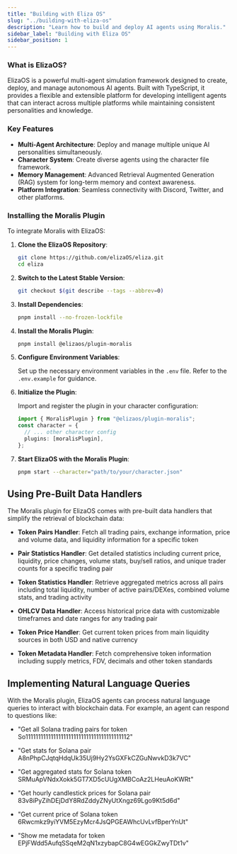 ```yaml
---
title: "Building with Eliza OS"
slug: "../building-with-eliza-os"
description: "Learn how to build and deploy AI agents using Moralis."
sidebar_label: "Building with Eliza OS"
sidebar_position: 1
---
```


### What is ElizaOS?

ElizaOS is a powerful multi-agent simulation framework designed to create, deploy, and manage autonomous AI agents. Built with TypeScript, it provides a flexible and extensible platform for developing intelligent agents that can interact across multiple platforms while maintaining consistent personalities and knowledge.

### Key Features

- **Multi-Agent Architecture**: Deploy and manage multiple unique AI personalities simultaneously.
- **Character System**: Create diverse agents using the character file framework.
- **Memory Management**: Advanced Retrieval Augmented Generation (RAG) system for long-term memory and context awareness.
- **Platform Integration**: Seamless connectivity with Discord, Twitter, and other platforms.

### Installing the Moralis Plugin

To integrate Moralis with ElizaOS:

1. **Clone the ElizaOS Repository**:

   ```bash
   git clone https://github.com/elizaOS/eliza.git
   cd eliza
   ```

2. **Switch to the Latest Stable Version**:

   ```bash
   git checkout $(git describe --tags --abbrev=0)

   ```

3. **Install Dependencies**:

   ```bash
   pnpm install --no-frozen-lockfile
   ```

4. **Install the Moralis Plugin**:

   ```bash
   pnpm install @elizaos/plugin-moralis

   ```

5. **Configure Environment Variables**:

   Set up the necessary environment variables in the `.env` file. Refer to the `.env.example` for guidance.

6. **Initialize the Plugin**:

   Import and register the plugin in your character configuration:

   ```typescript
   import { MoralisPlugin } from "@elizaos/plugin-moralis";
   const character = {
     // ... other character config
     plugins: [moralisPlugin],
   };
   ```

7. **Start ElizaOS with the Moralis Plugin**:

   ```bash
   pnpm start --character="path/to/your/character.json"
   ```

## Using Pre-Built Data Handlers

The Moralis plugin for ElizaOS comes with pre-built data handlers that simplify the retrieval of blockchain data:

- **Token Pairs Handler**: Fetch all trading pairs, exchange information, price and volume data, and liquidity information for a specific token

- **Pair Statistics Handler**: Get detailed statistics including current price, liquidity, price changes, volume stats, buy/sell ratios, and unique trader counts for a specific trading pair

- **Token Statistics Handler**: Retrieve aggregated metrics across all pairs including total liquidity, number of active pairs/DEXes, combined volume stats, and trading activity

- **OHLCV Data Handler**: Access historical price data with customizable timeframes and date ranges for any trading pair

- **Token Price Handler**: Get current token prices from main liquidity sources in both USD and native currency

- **Token Metadata Handler**: Fetch comprehensive token information including supply metrics, FDV, decimals and other token standards

## Implementing Natural Language Queries

With the Moralis plugin, ElizaOS agents can process natural language queries to interact with blockchain data. For example, an agent can respond to questions like:

- "Get all Solana trading pairs for token So11111111111111111111111111111111111111112"

- "Get stats for Solana pair A8nPhpCJqtqHdqUk35Uj9Hy2YsGXFkCZGuNwvkD3k7VC"

- "Get aggregated stats for Solana token SRMuApVNdxXokk5GT7XD5cUUgXMBCoAz2LHeuAoKWRt"

- "Get hourly candlestick prices for Solana pair 83v8iPyZihDEjDdY8RdZddyZNyUtXngz69Lgo9Kt5d6d"

- "Get current price of Solana token 6Rwcmkz9yiYVM5EzyMcr4JsQPGEAWhcUvLvfBperYnUt"

- "Show me metadata for token EPjFWdd5AufqSSqeM2qN1xzybapC8G4wEGGkZwyTDt1v"

